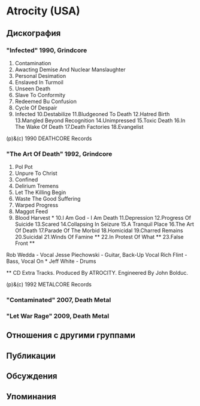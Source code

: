 # Atrocity (USA)



## Дискография

### "Infected" 1990, Grindcore

1. Contamination
2. Awacting Demise And Nuclear Manslaughter
3. Personal Desimation
4. Enslaved In Turmoil
5. Unseen Death
6. Slave To Conformity
7. Redeemed Bu Confusion
8. Cycle Of Despair
9. Infected
10.Destabilize
11.Bludgeoned To Death
12.Hatred Birth
13.Mangled Beyond Recognition
14.Unimpressed
15.Toxic Death
16.In The Wake Of Death
17.Death Factories
18.Evangelist

(p)&(c) 1990 DEATHCORE Records


### "The Art Of Death" 1992, Grindcore

1. Pol Pot
2. Unpure To Christ
3. Confined
4. Delirium Tremens
5. Let The Killing Begin
6. Waste The Good Suffering
7. Warped Progress
8. Maggot Feed
9. Blood Harvest *
10.I Am God - I Am Death
11.Depression
12.Progress Of Suicide
13.Scared
14.Collapsing In Seizure
15.A Tranquil Place
16.The Art Of Death
17.Parade Of The Morbid
18.Homicidal
19.Charred Remains
20.Suicidal
21.Winds Of Famine **
22.In Protest Of What **
23.False Front **

 Rob Wedda - Vocal
 Jesse Piechowski - Guitar, Back-Up Vocal
 Rich Flint - Bass, Vocal On *
 Jeff White - Drums

** CD Extra Tracks.
Produced By ATROCITY.
Engineered By John Bolduc.

(p)&(c) 1992 METALCORE Records

### "Contaminated" 2007, Death Metal



### "Let War Rage" 2009, Death Metal




## Отношения с другими группами


## Публикации


## Обсуждения


## Упоминания

